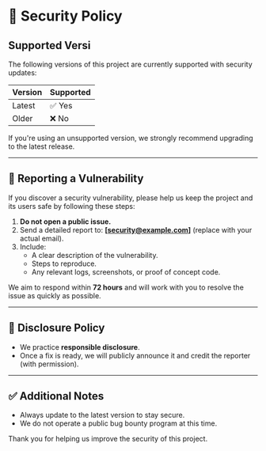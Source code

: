 # 🔐 Security Policy

## Supported Versi

The following versions of this project are currently supported with security updates:

| Version | Supported          |
| ------- | ------------------ |
| Latest  | ✅ Yes             |
| Older   | ❌ No              |

If you're using an unsupported version, we strongly recommend upgrading to the latest release.

---

## 📣 Reporting a Vulnerability

If you discover a security vulnerability, please help us keep the project and its users safe by following these steps:

1. **Do not open a public issue.**
2. Send a detailed report to: **[security@example.com]** (replace with your actual email).
3. Include:
   - A clear description of the vulnerability.
   - Steps to reproduce.
   - Any relevant logs, screenshots, or proof of concept code.

We aim to respond within **72 hours** and will work with you to resolve the issue as quickly as possible.

---

## 🧠 Disclosure Policy

- We practice **responsible disclosure**.
- Once a fix is ready, we will publicly announce it and credit the reporter (with permission).

---

## ✅ Additional Notes

- Always update to the latest version to stay secure.
- We do not operate a public bug bounty program at this time.

Thank you for helping us improve the security of this project.

